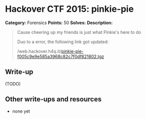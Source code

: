 # Hackover CTF 2015: pinkie-pie

**Category:** Forensics
**Points:** 50
**Solves:** 
**Description:**

> Cause cheering up my friends is just what Pinkie's here to do
> 
> Duo to a error, the following link got updated: 
> 
> /web.hackover.h4q.it/[pinkie-pie-f005c9e9e585a3968c82c7f0df821802.tgz](./pinkie-pie-f005c9e9e585a3968c82c7f0df821802.tgz)


## Write-up

(TODO)

## Other write-ups and resources

* none yet
